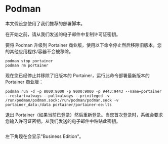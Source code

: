 # Podman

本文假设您使用了我们推荐的部署脚本。

在开始之前，请从我们发送的电子邮件中复制许可证密钥。

要将 Podman 升级到 Portainer 商业版，使用以下命令停止然后移除旧版本。您的其他应用程序/容器不会被移除。

```
podman stop portainer
podman rm portainer
```

现在您已经停止并移除了旧版本的 Portainer，运行此命令部署最新版本的 Portainer 商业版：

```
podman run -d -p 8000:8000 -p 9000:9000 -p 9443:9443 --name=portainer --restart=always --pull=always --privileged -v /run/podman/podman.sock:/run/podman/podman.sock -v portainer_data:/data portainer/portainer-ee:lts
```

退出 Portainer（如果当前已登录）然后重新登录。当您首次登录时，系统会要求您输入许可证密钥。从我们发送的电子邮件中粘贴此密钥。

<figure><img src="../..//assets/2.20-initial-setup-license.png" alt=""><figcaption></figcaption></figure>

左下角现在会显示"Business Edition"。
